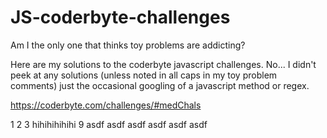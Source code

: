 # JS-coderbyte-challenges

Am I the only one that thinks toy problems are addicting?

Here are my solutions to the coderbyte javascript challenges. No... I didn't peek at any solutions (unless noted in all caps in my toy problem comments) just the occasional googling of a javascript method or regex.

https://coderbyte.com/challenges/#medChals


1
2
3
hihihihihihi
9
asdf
asdf
asdf
asdf
asdf
asdf